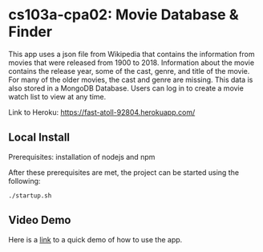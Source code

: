 # cs103a-cpa02: Movie Database & Finder

This app uses a json file from Wikipedia that contains the information from movies that were released from 1900 to 2018. Information about the movie contains the release year, some of the cast, genre, and title of the movie. For many of the older movies, the cast and genre are missing. This data is also stored in a MongoDB Database. Users can log in to create a movie watch list to view at any time. 


Link to Heroku: https://fast-atoll-92804.herokuapp.com/

## Local Install

Prerequisites: installation of nodejs and npm

After these prerequisites are met, the project can be started using the following: 

``` 
./startup.sh
```

## Video Demo 

Here is a <a href="https://brandeis.zoom.us/rec/share/joOrz1PL8Pxyr-bUX10ZCLMV8hp6YrI9WyfwhMXesxUd3kp1EEwhmktKYNlSDKO6.se0mJCz1_uJ0BTQA?startTime=1651176835000">link</a> to a quick demo of how to use the app. 